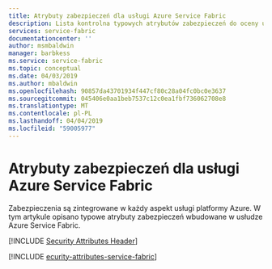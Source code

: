 ```yaml
---
title: Atrybuty zabezpieczeń dla usługi Azure Service Fabric
description: Lista kontrolna typowych atrybutów zabezpieczeń do oceny usługi Azure Service Fabric
services: service-fabric
documentationcenter: ''
author: msmbaldwin
manager: barbkess
ms.service: service-fabric
ms.topic: conceptual
ms.date: 04/03/2019
ms.author: mbaldwin
ms.openlocfilehash: 90857da43701934f447cf80c28a04fc0bc0e3637
ms.sourcegitcommit: 045406e0aa1beb7537c12c0ea1fbf736062708e8
ms.translationtype: MT
ms.contentlocale: pl-PL
ms.lasthandoff: 04/04/2019
ms.locfileid: "59005977"
---
```

# <a name="security-attributes-for-azure-service-fabric"></a>Atrybuty zabezpieczeń dla usługi Azure Service Fabric

Zabezpieczenia są zintegrowane w każdy aspekt usługi platformy Azure. W tym artykule opisano typowe atrybuty zabezpieczeń wbudowane w usłudze Azure Service Fabric. 

[!INCLUDE [Security Attributes Header](../../includes/security-attributes-header.md)]

[!INCLUDE [ecurity-attributes-service-fabric](../../includes/security-attributes-service-fabric.md)]